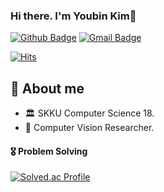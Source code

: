 ### Hi there. I'm Youbin Kim👋
[![Github Badge](https://img.shields.io/badge/-Ubin108-grey?style=flat&logo=github&logoColor=white&link=https://github.com/Ubin108/)](https://www.github.com/Ubin108/) 
[![Gmail Badge](https://img.shields.io/badge/-ybin0108-c14438?style=flat&logo=Gmail&logoColor=white&link=mailto:ybin0108@gmail.com)](mailto:ybin0108@gmail.com) 
<!--[![Tistory Badge](https://img.shields.io/badge/PS%20Blog-yellow?style=flat&logoColor=white)](https://bingorithm.tistory.com/)-->
[![Hits](https://hits.seeyoufarm.com/api/count/incr/badge.svg?url=https%3A%2F%2Fgithub.com%2FUbin108%2Fhit-counter&count_bg=%2379C83D&title_bg=%23555555&icon=&icon_color=%23E7E7E7&title=hits&edge_flat=false)](https://hits.seeyoufarm.com)

## 💬 About me
- 🏛️ SKKU Computer Science 18.
- 🌱 Computer Vision Researcher.

#### 🎖️ Problem Solving
[![Solved.ac Profile](http://mazassumnida.wtf/api/mini/generate_badge?boj={ybin108})](https://solved.ac/{ybin108})
<!--[![Solved.ac Profile](http://mazassumnida.wtf/api/generate_badge?boj=ybin108)](https://solved.ac/ybin108)-->
